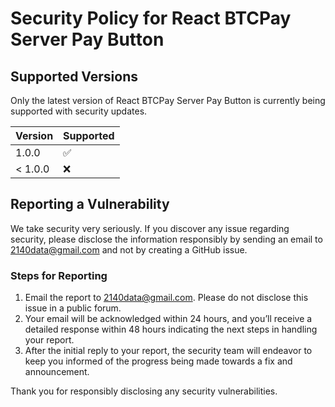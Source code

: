 # Security Policy for React BTCPay Server Pay Button

## Supported Versions

Only the latest version of React BTCPay Server Pay Button is currently being supported with security updates.

| Version | Supported          |
| ------- | ------------------ |
| 1.0.0   | :white_check_mark: |
| < 1.0.0 | :x:                |

## Reporting a Vulnerability

We take security very seriously. If you discover any issue regarding security, please disclose the information responsibly by sending an email to [2140data@gmail.com](mailto:2140data@gmail.com) and not by creating a GitHub issue.

### Steps for Reporting

1. Email the report to [2140data@gmail.com](mailto:2140data@gmail.com). Please do not disclose this issue in a public forum.
2. Your email will be acknowledged within 24 hours, and you’ll receive a detailed response within 48 hours indicating the next steps in handling your report.
3. After the initial reply to your report, the security team will endeavor to keep you informed of the progress being made towards a fix and announcement.

Thank you for responsibly disclosing any security vulnerabilities.
